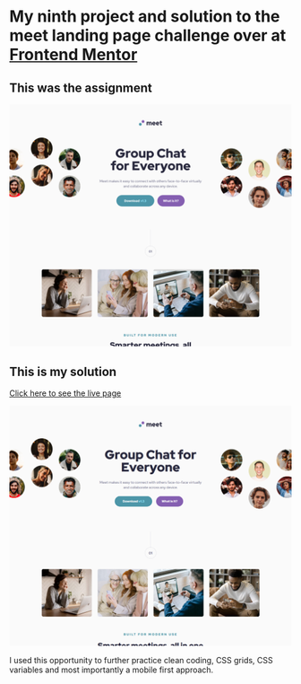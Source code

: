 # My ninth project and solution to the meet landing page challenge over at [Frontend Mentor](https://www.frontendmentor.io/challenges)

## This was the assignment

![](./assets/desktop-design.png)

## This is my solution

[Click here to see the live page](https://arthurpog.github.io/meet-landing-page/)

![](./assets/my-solution.png)

I used this opportunity to further practice clean coding, CSS grids, CSS variables and most importantly a mobile first approach.
